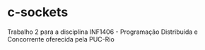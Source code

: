 # c-sockets
Trabalho 2 para a disciplina INF1406 - Programação Distribuída e Concorrente oferecida pela PUC-Rio
